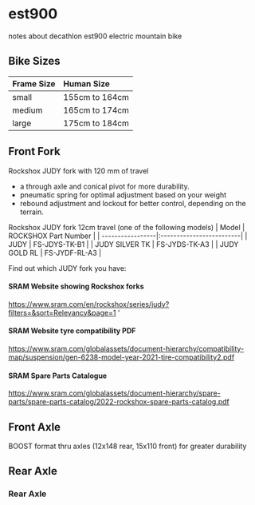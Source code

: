 # est900
notes about decathlon est900 electric mountain bike

## Bike Sizes
| Frame Size    | Human Size     | 
| ------------|:-----------------|
| small       | 155cm to 164cm   | 
| medium      | 165cm to 174cm   |
| large       | 175cm to 184cm   |

## Front Fork
Rockshox JUDY fork with 120 mm of travel <br>
- a through axle and conical pivot for more durability.
- pneumatic spring for optimal adjustment based on your weight
- rebound adjustment and lockout for better control, depending on the terrain.

Rockshox JUDY fork 12cm travel (one of the following models)
| Model            | ROCKSHOX Part Number     | 
| -----------------|:-------------------------|
| JUDY             |      FS-JDYS-TK-B1       | 
| JUDY SILVER TK   |      FS-JYDS-TK-A3       |
| JUDY GOLD RL     |      FS-JYDF-RL-A3       |

Find out which JUDY fork you have:

#### SRAM Website showing Rockshox forks
https://www.sram.com/en/rockshox/series/judy?filters=&sort=Relevancy&page=1 '

#### SRAM Website tyre compatibility PDF
https://www.sram.com/globalassets/document-hierarchy/compatibility-map/suspension/gen-6238-model-year-2021-tire-compatibility2.pdf

#### SRAM Spare Parts Catalogue
https://www.sram.com/globalassets/document-hierarchy/spare-parts/spare-parts-catalog/2022-rockshox-spare-parts-catalog.pdf


## Front Axle
BOOST format thru axles (12x148 rear, 15x110 front) for greater durability

## Rear Axle












### Rear Axle

